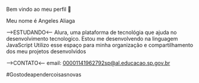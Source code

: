 Bem vindo ao meu perfil 👋

Meu nome é Angeles Aliaga

-->ESTUDANDO<--
Alura, uma plataforma de tecnológia que ajuda no desenvolvimento tecnologico.
Estou me desenvolvendo na linguagem JavaScript
Utilizo esse espaço para minha organização e compartilhamento dos meu projetos desenvolvidos

-->CONTATO<--
email: 00001141962792sp@al.educacao.sp.gov.br

#Gostodeapendercoisasnovas
